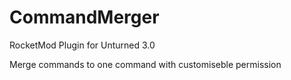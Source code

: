 # CommandMerger
RocketMod Plugin for Unturned 3.0

Merge commands to one command with customiseble permission

